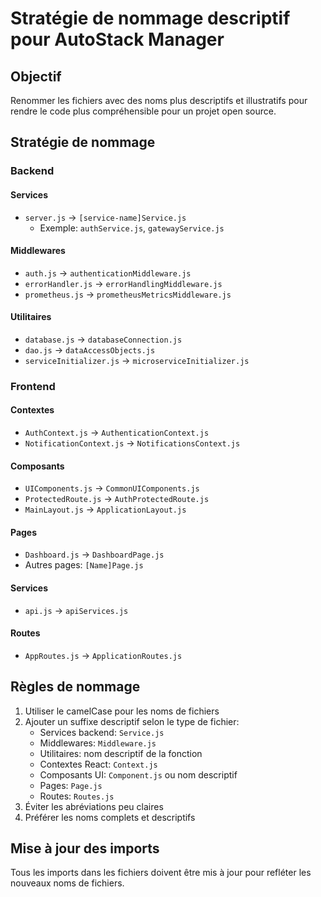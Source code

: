 # Stratégie de nommage descriptif pour AutoStack Manager

## Objectif
Renommer les fichiers avec des noms plus descriptifs et illustratifs pour rendre le code plus compréhensible pour un projet open source.

## Stratégie de nommage

### Backend

#### Services
- `server.js` → `[service-name]Service.js`
  - Exemple: `authService.js`, `gatewayService.js`

#### Middlewares
- `auth.js` → `authenticationMiddleware.js`
- `errorHandler.js` → `errorHandlingMiddleware.js`
- `prometheus.js` → `prometheusMetricsMiddleware.js`

#### Utilitaires
- `database.js` → `databaseConnection.js`
- `dao.js` → `dataAccessObjects.js`
- `serviceInitializer.js` → `microserviceInitializer.js`

### Frontend

#### Contextes
- `AuthContext.js` → `AuthenticationContext.js`
- `NotificationContext.js` → `NotificationsContext.js`

#### Composants
- `UIComponents.js` → `CommonUIComponents.js`
- `ProtectedRoute.js` → `AuthProtectedRoute.js`
- `MainLayout.js` → `ApplicationLayout.js`

#### Pages
- `Dashboard.js` → `DashboardPage.js`
- Autres pages: `[Name]Page.js`

#### Services
- `api.js` → `apiServices.js`

#### Routes
- `AppRoutes.js` → `ApplicationRoutes.js`

## Règles de nommage
1. Utiliser le camelCase pour les noms de fichiers
2. Ajouter un suffixe descriptif selon le type de fichier:
   - Services backend: `Service.js`
   - Middlewares: `Middleware.js`
   - Utilitaires: nom descriptif de la fonction
   - Contextes React: `Context.js`
   - Composants UI: `Component.js` ou nom descriptif
   - Pages: `Page.js`
   - Routes: `Routes.js`
3. Éviter les abréviations peu claires
4. Préférer les noms complets et descriptifs

## Mise à jour des imports
Tous les imports dans les fichiers doivent être mis à jour pour refléter les nouveaux noms de fichiers.
